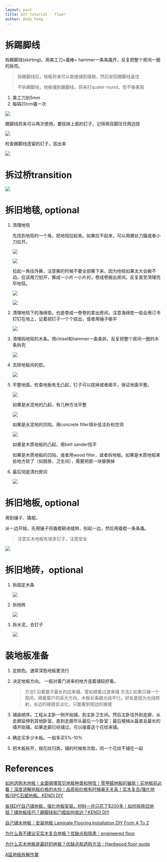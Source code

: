 ```yaml
---
layout: post
title: DIY tutorial - floor
author: Andy Feng
---
```


# 拆踢脚线
拆踢脚线(skirting)。用美工刀+撬棒+ hammer一条条撬开，反复把整个房间一圈的拆完。

> 拆踢脚线后，地板将来可以直接铺到墙根，然后安回踢脚线盖住
> 
> 不拆踢脚线，地板铺到踢脚线，将来打quater round，但不够美观

1. 美工刀划5mm
1. 每隔20cm撬一次

![](/images/posts/20210927-diy-11.jpg)

踢脚线将来可以再次使用，要拔掉上面的钉子，记得用双脚压住两边拔

![](/images/posts/20211010-diy-36.jpg)

检查踢脚线遗留的钉子，拔出来

![](/images/posts/20211010-diy-35.jpg)

# 拆过桥transition

![](/images/posts/20211010-diy-46.jpg)

# 拆旧地毯, optional
1. 清理地毯

	先找到地毯的一个角，把地毯拉起来。如果拉不起来，可以用螺丝刀撬或者小刀拉开。

	![](/images/posts/20210927-diy-5.jpg)

	![](/images/posts/20210927-diy-6.jpg)

	拉起一角往外撕，注意撕的时候不要全部撕下来，因为地毯如果太大会搬不动。应该用刀划开，撕成一小片一小片的，卷成卷搬出房间，反复直至清理完毕地毯。

	![](/images/posts/20210927-diy-7.jpg)

	![](/images/posts/20210927-diy-8.jpg)

1. 清理地毯下的海绵垫。也是卷成一卷卷的拿出房间。注意海绵垫一般会用订书钉钉在地上，记着把钉子一个个拔出，或者用锤子砸平

	![](/images/posts/20210927-diy-9.jpg)

1. 清理钩地毯的木条。用chisel和hammer一条条拆，反复把整个房间一圈的木条拆完

	![](/images/posts/20210927-diy-10.jpg)

1. 去除地板间的胶。

	![](/images/posts/20210927-diy-20.jpg)

1. 平整地面。检查地板有无凸起，钉子可以拔掉或者砸平，保证地面平整。
	
	![](/images/posts/20210927-diy-21.jpg)

	如果是水泥地的凸起，有几种方法平整 

	![](/images/posts/20211010-diy-43.jpg)

	如果是水泥地的凹陷，用concrete filler填补低洼处和空洞

	![](/images/posts/20211010-diy-48.jpg)

	如果是木质地板的凸起，用belt sander找平	

	如果是木质地板的凹陷，或者用wood filler，或者拆地板。如果是木质地板某些地方软了（如厨房、卫生间），需要把那一块替换掉

1. 最后彻底清扫房间

	![](/images/posts/20210927-diy-22.jpg)

# 拆旧地板, optional
用到锤子、撬棍。
	
从一边开始，先用锤子将撬棍砸进缝隙，别起一边，然后用撬棍一条条撬。

> 注意实木地板有很多钉子，注意安全

![](/images/posts/20211010-diy-37.jpg)

# 拆旧地砖，optional
1. 拆固定木条
	 
	![](/images/posts/20211010-diy-40.jpg)

1. 拆地砖

	![](/images/posts/20211010-diy-41.jpg)

1. 拆水泥，去钉子

	![](/images/posts/20211010-diy-42.jpg)
	
# 装地板准备

1. 定颜色。通常深色地板更流行

1. 决定地板方向。 一般对着门进来的地方竖着铺较好看。 

	> 方法1.沿着屋子最长的边来铺，譬如顺着过道来铺
	> 方法2.如果只铺一个房间，顺着窗户的采光方向，木板长条跟光线平行。好处是因为光线照射，长边的接缝会淡化，只能看到短边的接缝

1. 铺装顺序。工程从主卧一侧开始铺，到主卧卫生间。然后主卧往外到走廊，从走廊延伸到其他卧室，直到走廊尽头最后一个卧室；最后楼梯从最直且最长的墙开始铺。如果走廊已经铺过，可以接着这个花纹来铺。

1. 确定买多少木板。一般多买5%-10%

1. 把木板拆开，按花纹归类，铺的时候依次取，同一个花纹不铺在一起

# References

[如何选购木地板！全面搞懂常见地板种类和特性！零甲醛地板的骗局！买地板前必看！深度讲解地板价格的水份！品质和价格有时候毫无关系！实木复合/强化地板/SPC石塑地板。KENDI DIY](https://www.youtube.com/watch?v=In4-UieUr1o)

[省钱DIY自己铺地板，强化地板安装。材料一共只花了$200多！如何拆除旧地毯？铺地板技巧？踢脚线和门框如何收边？KENDI DIY](https://www.youtube.com/watch?v=k6aEaNW3fWI&list=PLQabmbUpRspTSQVRi3WTp0FHYvYMwPqR8&index=2)

[自己铺木地板｜安装地板 Laminate Flooring Installation DIY From A To Z](https://www.youtube.com/watch?v=xR-FQ41Trz8)

[为什么我不建议买实木复合地板？优缺点和隐患｜engineered floor](https://www.youtube.com/watch?v=kOuX5o5JncE)

[为什么实木地板是最好的地板？优缺点和选购方法｜Hardwood floor guide](https://www.youtube.com/watch?v=o0X5MRec5FQ)

[A區地板拆解作業](https://www.youtube.com/watch?v=VR5-iPUZQIs)